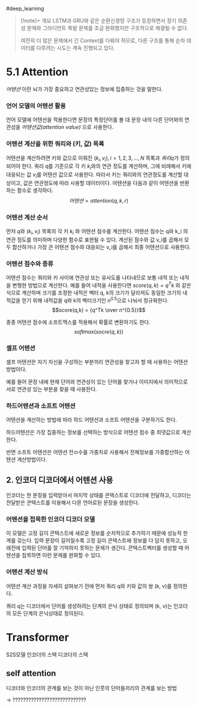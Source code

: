 #deep_learning 

> [!note]+ 개요
> LSTM과 GRU와 같은 순환신경망 구조가 등장하면서 장기 의존성 문제와 그라디언트 폭발 문제를 조금 완화했지만 구조적으로 해결될 수 없다.
> 
> 여전히 더 많은 문제에서 긴 Context를 다뤄야 하므로, 다른 구조를 통해 순차 데이터를 다루려는 시도는 계속 진행되고 있다.
> 

# 5.1 Attention
_어텐션_ 이란 뇌가 가장 중요하고 연관성있는 정보에 집중하는 것을 말한다.

### 언어 모델의 어텐션 활용
언어 모델에 어텐션을 적용한다면 문장의 특정단어를 볼 대 문장 내의 다른 단어와의 연관성을 _어텐션값(attention value)_ 으로 사용한다. 

### 어텐션 계산을 위한 쿼리와 (키, 값) 목록
어텐션을 계산하려면 키와 값으로 이뤄진 $(k_i, v_i), i = 1,2,3,...,N$  목록과 $쿼리 q$가 정의되어야 한다.
쿼리 q를 기준으로 각 키 $k_i$와의 연관 정도를 계산하며, 그에 비례해서 키에 대응되는 값 $v_i$를 어텐션 값으로 사용한다. 따라서 키는 쿼리와의 연관정도를 계산할 대상이고, 값은 연관정도에 따라 사용할 데이터이다. 어텐션을 다음과 같이 어텐션을 반환하는 함수로 생각하다.
$$어텐션 = attention(q,k,r)$$

### 어텐션 계산 순서
먼저 $q$와 $(k_i, v_i)$ 목록의 각 키 $k_i$ 와 어텐션 점수를 계산한다. 어텐션 점수는 q와 k_i 의 연관 정도를 의미하며 다양한 함수로 표현될 수 있다. 계산된 점수와 값 v_i를 곱해서 모두 합산하거나 가장 큰 어텐션 점수와 대응되는 v_i를 곱해서 최종 어텐션으로 사용한다.

### 어텐션 점수와 종류
어텐션 점수는 쿼리와 키 사이에 연관성 또는 유사도를 나타내므로 보통 내적 또는 내적을 변형한 방법으로 계산한다. 예를 들어 내적을 사용한다면 $score(q,k) = q^Tk$ 와 같은 식으로 계산하며 크기를 조정한 내적은 벡터 q, k의 크기가 달라져도 동일한 크기의 내적값을 얻기 위해 내적값을 q와 k의 벡터크기인 $n^{0.5}$으로 나눠서 정규화한다.
$$score(q,k) = {q^Tk \over n^{0.5}}$$

종종 어텐션 점수에 소프트맥스를 적용해서 확률로 변환하기도 한다.
$$softmax(socre(q,k))$$


### 셀프 어텐션
셀프 어텐션은 자기 자신을 구성하는 부분끼리 연관성을 찾고자 할 때 사용하는 어텐션 방법이다.

예를 들어 문장 내에 현재 단어와 연관성이 있는 단어를 찾거나 이미지에서 의미적으로 서로 연관성 있는 부분을 찾을 때 사용한다. 

### 하드어텐션과 소프트 어텐션
어텐션을 계산하는 방법에 따라 하드 어텐션과 소프트 어텐션을 구분하기도 한다.

하드어텐션은 가장 집중하는 정보를 선택하는 방식으로 어텐션 점수 중 최댓값으로 계산한다.

반면 소프트 어텐션은 어텐션 전ㅁ수를 가중치로 사용해서 전체정보를 가중합산하는 어텐션 계산방법이다.

## 2. 인코더 디코더에서 어텐션 사용
인코더는 한 문장을 입력받아서 마지막 상태를 콘텍스트로 디코더에 전달하고, 디코더는 전달받은 콘텍스트를 이용해서 다른 언어로된 문장을 생성한다.

### 어텐션을 접목한 인코더 디코더 모델
이 모델은 고정 길이 콘텍스트에 새로운 정보를 순차적으로 추가하기 때문에 성능적 한계를 갖는다. 입력 문장이 길어질수록 고정 길이 콘텍스트에 정보를 다 담지 못하고, 오래전에 입력된 단어를 잘 기억하지 못하는 문제가 생긴다. 콘텍스트벡터를 생성할 때 어텐션을 접목하면 이런 문제를 완화할 수 있다.

### 어텐션 계산 방식
어텐션 계산 과정을 자세히 살펴보기 전에 먼저 쿼리 q와 키와 값의 쌍 (k, v)를 정의한다.

쿼리 q는 디코더에서 단어를 생성하려는 단계의 은닉 상태로 정의되며 (k, v)는 인코더의 모든 단계의 은닉상태로 정의된다. 
# Transformer
S2S모델
인코더의 스택
디코더의 스택
## self attention
디코더와 인코더의 관계를 보는 것이 아닌
인풋의 단어들끼리의 관계를 보는 방법

-> 
????????????????????????????

